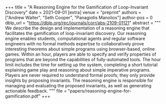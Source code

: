 +++
title = "A Reasoning Engine for the Gamification of Loop-Invariant Discovery"
date = 2021-09-01
[extra]
venue = "preprint"
authors = ["Andrew Walter", "Seth Cooper", "Panagiotis Manolios"]
author-pos = 0
dblp_url = "https://dblp.org/rec/journals/corr/abs-2109-01121"
abstract = """
We describe the design and implementation of a reasoning engine that facilitates the gamification of loop-invariant discovery. Our reasoning engine enables students, computational agents and regular software engineers with no formal methods expertise to collaboratively prove interesting theorems about simple programs using browser-based, online games. Within an hour, players are able to specify and verify properties of programs that are beyond the capabilities of fully-automated tools. The hour limit includes the time for setting up the system, completing a short tutorial explaining game play and reasoning about simple imperative programs. Players are never required to understand formal proofs; they only provide insights by proposing invariants. The reasoning engine is responsible for managing and evaluating the proposed invariants, as well as generating actionable feedback.
"""
file = "papers/reasoning-engine-for-gamification.pdf"
+++